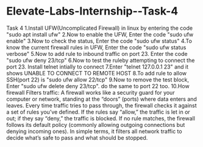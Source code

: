 # Elevate-Labs-Internship--Task-4
Task 4
1.Install UFW(Uncomplicated Firewall) in linux by entering the code "sudo apt install ufw"
2.Now to enable the UFW, Enter the code "sudo ufw enable"
3.Now to check the status, Enter the code "sudo ufw status"
4.To know the current firewall rules in UFW, Enter the code "sudo ufw status verbose"
5.Now to add rule to inbound traffic on port 23. Enter the code "sudo ufw deny 23/tcp"
6.Now to test the ruleby attempting to connect the port 23. Install telnet intially to connect
7.Enter "telnet 127.0.0.1 23" and it shows UNABLE TO CONNECT TO REMOTE HOST
8.To add rule to allow SSH(port 22) is "sudo ufw allow 22/tcp"
9.Now to remove the test block, Enter "sudo ufw delete deny 23/tcp". do the same to port 22 too.
10.How firewall Filters traffic:
              A firewall works like a security guard for your computer or network, standing at the “doors” (ports) where data enters and leaves. Every time traffic tries to pass through, the firewall checks it against a set of rules you’ve defined. If the rules say “allow,” the traffic is let in or out; if they say “deny,” the traffic is blocked. If no rule matches, the firewall follows its default policy (commonly allowing outgoing connections but denying incoming ones). In simple terms, it filters all network traffic to decide what’s safe to pass and what should be stopped.
